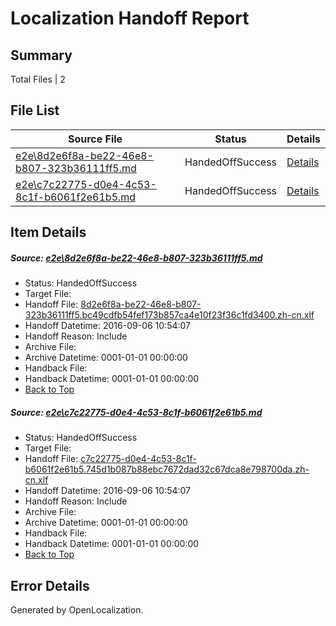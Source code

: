 # <a name='report-top'></a> Localization Handoff Report

## Summary
 Total Files | 2

## File List
 Source File | Status | Details 
 ----------- | ------ | ------- 
 [e2e\8d2e6f8a-be22-46e8-b807-323b36111ff5.md](https://github.com/OpenLocalizationTestOrg/ol-test0/blob/ab6ad9d6c21438be75449cd3158786c59b9dce59/e2e/8d2e6f8a-be22-46e8-b807-323b36111ff5.md) | HandedOffSuccess | [Details](#fa61ad5efb83a0d23475529981e8b364dbf7f8d32)
 [e2e\c7c22775-d0e4-4c53-8c1f-b6061f2e61b5.md](https://github.com/OpenLocalizationTestOrg/ol-test0/blob/ab6ad9d6c21438be75449cd3158786c59b9dce59/e2e/c7c22775-d0e4-4c53-8c1f-b6061f2e61b5.md) | HandedOffSuccess | [Details](#6b09e50a98d6c3fb77c18827913b6f19cce991854)

## Item Details
##### <a name='fa61ad5efb83a0d23475529981e8b364dbf7f8d32'></a> Source: [e2e\8d2e6f8a-be22-46e8-b807-323b36111ff5.md](https://github.com/OpenLocalizationTestOrg/ol-test0/blob/ab6ad9d6c21438be75449cd3158786c59b9dce59/e2e/8d2e6f8a-be22-46e8-b807-323b36111ff5.md)
* Status: HandedOffSuccess
* Target File: 
* Handoff File: [8d2e6f8a-be22-46e8-b807-323b36111ff5.bc49cdfb54fef173b857ca4e10f23f36c1fd3400.zh-cn.xlf](https://github.com/OpenLocalizationTestOrg/ol-test0-handoff/blob/db267e4226a5efebc928b318d8bb52b67bb5dab0/ol-handoff/OpenLocalizationTestOrg/ol-test0-zhcn/ci/ht/8d2e6f8a-be22-46e8-b807-323b36111ff5.bc49cdfb54fef173b857ca4e10f23f36c1fd3400.zh-cn.xlf)
* Handoff Datetime: 2016-09-06 10:54:07
* Handoff Reason: Include
* Archive File: 
* Archive Datetime: 0001-01-01 00:00:00
* Handback File: 
* Handback Datetime: 0001-01-01 00:00:00
* [Back to Top](#report-top)

##### <a name='6b09e50a98d6c3fb77c18827913b6f19cce991854'></a> Source: [e2e\c7c22775-d0e4-4c53-8c1f-b6061f2e61b5.md](https://github.com/OpenLocalizationTestOrg/ol-test0/blob/ab6ad9d6c21438be75449cd3158786c59b9dce59/e2e/c7c22775-d0e4-4c53-8c1f-b6061f2e61b5.md)
* Status: HandedOffSuccess
* Target File: 
* Handoff File: [c7c22775-d0e4-4c53-8c1f-b6061f2e61b5.745d1b087b88ebc7672dad32c67dca8e798700da.zh-cn.xlf](https://github.com/OpenLocalizationTestOrg/ol-test0-handoff/blob/db267e4226a5efebc928b318d8bb52b67bb5dab0/ol-handoff/OpenLocalizationTestOrg/ol-test0-zhcn/ci/ht/c7c22775-d0e4-4c53-8c1f-b6061f2e61b5.745d1b087b88ebc7672dad32c67dca8e798700da.zh-cn.xlf)
* Handoff Datetime: 2016-09-06 10:54:07
* Handoff Reason: Include
* Archive File: 
* Archive Datetime: 0001-01-01 00:00:00
* Handback File: 
* Handback Datetime: 0001-01-01 00:00:00
* [Back to Top](#report-top)


## Error Details

Generated by OpenLocalization.
